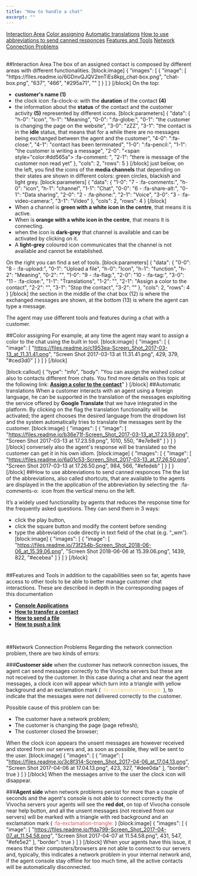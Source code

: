 ```yaml
---
title: "How to handle a chat"
excerpt: ""
---
```

[Interaction Area](#section-interaction-area)
[Color assigning](#section-color-assigning)
[Automatic translations](#section-automatic-translations)
[How to use abbreviations to send canned responces](#section-how-to-use-abbreviations-to-send-canned-responces)
[Features and Tools](#section-features-and-tools)
[Network Connection Problems](#section-network-connection-problems) 

<br>
##Interaction Area
The box of an assigned contact is composed by different areas with different functionalities.
[block:image]
{
  "images": [
    {
      "image": [
        "https://files.readme.io/6GDnvQJQV2enTiEs8kpj_chat-box.png",
        "chat-box.png",
        "637",
        "466",
        "#295a71",
        ""
      ]
    }
  ]
}
[/block]
On the top:

* **customer's name (1)**
* the clock icon :fa-clock-o:  with the **duration** of the contact **(4)**
* the information about the **status** of the contact and the customer activity **(5)** represented by different icons.
[block:parameters]
{
  "data": {
    "h-0": "Icon",
    "h-1": "Meaning",
    "0-0": ":fa-globe:",
    "0-1": "the customer is changing the page on the website",
    "3-0": "zZZ",
    "3-1": "the contact is in the **idle** status, that means that for a while there are no messages being exchanged between the agent and the customer",
    "4-0": ":fa-close:",
    "4-1": "contact has been terminated",
    "1-0": ":fa-pencil:",
    "1-1": "the customer is writing a message",
    "2-0": "<span style=\"color:#dd565a\"> :fa-comment: </span>",
    "2-1": "there is message of the customer non read yet"
  },
  "cols": 2,
  "rows": 5
}
[/block]
just below, on the left, you find the icons of the **media channels**  that depending on their states are shown in different colors: green circles, blackish and light grey. 
[block:parameters]
{
  "data": {
    "1-0": "7 - :fa-comments:",
    "h-0": "icon",
    "h-1": "channel",
    "1-1": "Chat",
    "0-0": "6 - :fa-share-alt:",
    "0-1": "Data sharing",
    "2-0": "2 - :fa-phone:",
    "2-1": "Voice",
    "3-0": "3 - :fa-video-camera:",
    "3-1": "Video"
  },
  "cols": 2,
  "rows": 4
}
[/block]
* When a channel is **green with a white icon in the centre**, that means it is active.
* When is **orange with a white icon in the centre**, that means it is connecting. 
* when the icon is **dark-grey** that channel is available and can be activated by clicking on it.  
* A **light-grey** coloured icon communicates that the channel is not available and cannot be established.


On the right you can find a set of tools.
[block:parameters]
{
  "data": {
    "0-0": "8    - :fa-upload:",
    "0-1": "Upload a file",
    "h-0": "Icon",
    "h-1": "function",
    "h-2": "Meaning",
    "0-2": "",
    "1-0": "9    - :fa-flag:",
    "2-0": "10  - :fa-tag:",
    "3-0": "11  - :fa-close:",
    "1-1": "Translations",
    "1-2": "",
    "2-1": "Assign a color to the contact",
    "2-2": "",
    "3-1": "Stop the contact",
    "3-2": ""
  },
  "cols": 2,
  "rows": 4
}
[/block]
the section in the middle of the chat box (12) is where the exchanged messages are shown, at the bottom (13) is where the agent can type a message.

The agent may use different tools and features during a chat with a customer. 

##Color assigning
For example, at any time the agent may want to assign a color to the chat using the built in  tool.
[block:image]
{
  "images": [
    {
      "image": [
        "https://files.readme.io/c1953ea-Screen_Shot_2017-03-13_at_11.31.41.png",
        "Screen Shot 2017-03-13 at 11.31.41.png",
        429,
        379,
        "#ced3d0"
      ]
    }
  ]
}
[/block]

[block:callout]
{
  "type": "info",
  "body": "You can assign the wished colour also to contacts different from chats. You find more details on this topic at the following link: **[Assign a color to the contact](doc:how-to-handle-a-contact#section-assign-a-color-to-the-contact)**"
}
[/block]
##Automatic translations
When a customer interacts with an agent using a foreign language, he can be supported in the translation of the messages exploiting the service offered by **Google Translate** that we have integrated in the platform. By clicking on the flag the translation functionality will be activated; the agent chooses the desired language from the dropdown list and the system automatically tries to translate the messages sent by the customer.
[block:image]
{
  "images": [
    {
      "image": [
        "https://files.readme.io/b36e71f-Screen_Shot_2017-03-13_at_17.23.59.png",
        "Screen Shot 2017-03-13 at 17.23.59.png",
        1010,
        550,
        "#e7e8e8"
      ]
    }
  ]
}
[/block]
conversely also the agent's response will be translated so the customer can get it in his own idiom.
[block:image]
{
  "images": [
    {
      "image": [
        "https://files.readme.io/6a01c53-Screen_Shot_2017-03-13_at_17.26.50.png",
        "Screen Shot 2017-03-13 at 17.26.50.png",
        984,
        566,
        "#efedeb"
      ]
    }
  ]
}
[/block]
##How to use abbreviations to send canned responces
The the list of the abbreviations, also called shortcuts, that are available to the agents 
are displayed in the the application of the abbreviation by selecting the &nbsp;:fa-comments-o:&nbsp; icon from the vertical menu on the left.

It’s a widely used functionality by agents that reduces the response time for the frequently asked questions. They can send them in 3 ways: 
- click the play button, 
- click the square button and modify the content before sending 
- type the abbreviation code directly in text field of the chat (e.g. “_wm”).
[block:image]
{
  "images": [
    {
      "image": [
        "https://files.readme.io/73f254b-Screen_Shot_2018-06-06_at_15.39.06.png",
        "Screen Shot 2018-06-06 at 15.39.06.png",
        1439,
        822,
        "#ecebea"
      ]
    }
  ]
}
[/block]
<br>
##Features and Tools
in addition to the capabilities seen so far, agents have access to other tools to be able to better manage customer chat interactions. These are described in depth in the corresponding pages of this documentation

* **[Console Applications](doc:console-applications)**
* **[How to transfer a contact](doc:how-to-transfer-a-contact)**
* **[How to send a file](doc:how-to-send-a-file)**
* **[How to push a link](doc:how-to-push-a-link)**

<br>

##Network Connection Problems
Regarding the network connection problem, there are two kinds of errors:

###**Customer side**
when the customer has network connection issues, the agent can send messages correctly to the Vivocha servers but these are not received by the customer. In this case during a chat and near the agent messages, a clock icon will appear which turn into a triangle with yellow background and an exclamation mark (<span style="color:#fc7"> :fa-exclamation-triangle: </span>), to indicate that the messages were not delivered correctly to the customer. 

Possible cause of this problem can be:
* The customer have a network problem;
* The customer is changing the page (page refresh);
* The customer closed the browser;

When the clock icon appears the unsent messages are however received and stored from our servers and, as soon as possible, they will be sent to the user.
[block:image]
{
  "images": [
    {
      "image": [
        "https://files.readme.io/3c8f314-Screen_Shot_2017-04-06_at_17.04.13.png",
        "Screen Shot 2017-04-06 at 17.04.13.png",
        423,
        327,
        "#dee0da"
      ],
      "border": true
    }
  ]
}
[/block]
When the messages arrive to the user the clock icon will disappear.

###**Agent side**
when network problems persist for more than a couple of seconds and the agent's console is not able to connect correctly the Vivocha servers your agents will see the **red dot**, on top of Vivocha console near help button, and all the unsent messages (not received from our servers) will be marked with a triangle with red background and an exclamation mark (<span style="color:#dd565a"> :fa-exclamation-triangle: </span>)
[block:image]
{
  "images": [
    {
      "image": [
        "https://files.readme.io/ffda799-Screen_Shot_2017-04-07_at_11.54.58.png",
        "Screen Shot 2017-04-07 at 11.54.58.png",
        431,
        547,
        "#efe5e2"
      ],
      "border": true
    }
  ]
}
[/block]
When your agents have this issue, it means that their computers/browsers are not able to connect to our servers and, typically, this indicates a network problem in your internal network and, if the agent console stay offline for too much time, all the active contacts will be automatically disconnected.